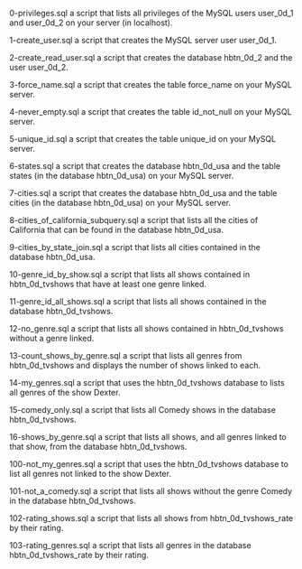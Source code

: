 0-privileges.sql				a script that lists all privileges of the MySQL users user_0d_1 and user_0d_2 on your server (in localhost).


1-create_user.sql				a script that creates the MySQL server user user_0d_1. 


2-create_read_user.sql			a script that creates the database hbtn_0d_2 and the user user_0d_2. 


3-force_name.sql				a script that creates the table force_name on your MySQL server.


4-never_empty.sql				a script that creates the table id_not_null on your MySQL server.


5-unique_id.sql				a script that creates the table unique_id on your MySQL server.


6-states.sql				a script that creates the database hbtn_0d_usa and the table states (in the database hbtn_0d_usa) on your MySQL server.


7-cities.sql				a script that creates the database hbtn_0d_usa and the table cities (in the database hbtn_0d_usa) on your MySQL server.


8-cities_of_california_subquery.sql	a script that lists all the cities of California that can be found in the database hbtn_0d_usa.


9-cities_by_state_join.sql		a script that lists all cities contained in the database hbtn_0d_usa.


10-genre_id_by_show.sql			a script that lists all shows contained in hbtn_0d_tvshows that have at least one genre linked.


11-genre_id_all_shows.sql		a script that lists all shows contained in the database hbtn_0d_tvshows.


12-no_genre.sql				a script that lists all shows contained in hbtn_0d_tvshows without a genre linked. 


13-count_shows_by_genre.sql		a script that lists all genres from hbtn_0d_tvshows and displays the number of shows linked to each.


14-my_genres.sql				a script that uses the hbtn_0d_tvshows database to lists all genres of the show Dexter.


15-comedy_only.sql			a script that lists all Comedy shows in the database hbtn_0d_tvshows.


16-shows_by_genre.sql			a script that lists all shows, and all genres linked to that show, from the database hbtn_0d_tvshows.


100-not_my_genres.sql			a script that uses the hbtn_0d_tvshows database to list all genres not linked to the show Dexter.


101-not_a_comedy.sql			a script that lists all shows without the genre Comedy in the database hbtn_0d_tvshows.


102-rating_shows.sql			a script that lists all shows from hbtn_0d_tvshows_rate by their rating.


103-rating_genres.sql			a script that lists all genres in the database hbtn_0d_tvshows_rate by their rating.

